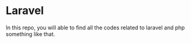 # Laravel
In this repo, you will able to find all the codes related to laravel and php something like that.
